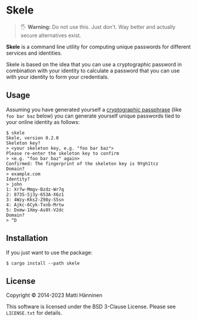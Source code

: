 Skele
=====

> 🖐 **Warning:** Do not use this.  Just don't.  Way better and actually secure
> alternatives exist.

**Skele** is a command line utility for computing unique passwords for
different services and identities.

Skele is based on the idea that you can use a cryptographic password in
combination with your identity to calculate a password that you can use with
your identity to form your credentials.


Usage
-----

Assuming you have generated yourself a [cryptographic passphrase][diceware]
(like `foo bar baz` below) you can generate yourself unique passwords tied to
your online identity as follows:

```
$ skele
Skele, version 0.2.0
Skeleton key?
> <your skeleton key, e.g. "foo bar baz">
Please re-enter the skeleton key to confirm
> <e.g. "foo bar baz" again>
Confirmed: The fingerprint of the skeleton key is 9Ygh1tcz
Domain?
> example.com
Identity?
> john
1: Xr7w-Mmgv-Bzdz-Wr7q
2: 873S-Sj3y-653A-X6z1
3: 4Wzy-Kks2-Z98y-S5sn
4: Ajkc-6Cyk-Txnb-Mrtw
5: Dxmw-1Xmy-As0t-V2dc
Domain?
> ^D
```

[diceware]: http://world.std.com/~reinhold/diceware.html
    (The Diceware Passphrase Home Page)


Installation
------------

If you just want to use the package:

```
$ cargo install --path skele
```


License
-------

Copyright © 2014-2023 Matti Hänninen

This software is licensed under the BSD 3-Clause License. Please see
`LICENSE.txt` for details.
